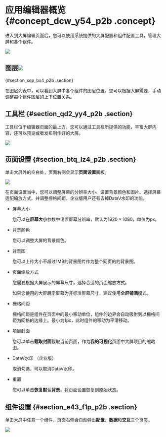 # 应用编辑器概览 {#concept_dcw_y54_p2b .concept}

进入到大屏编辑页面后，您可以使用系统提供的大屏配置和组件配置工具，管理大屏和各个组件。

![](http://static-aliyun-doc.oss-cn-hangzhou.aliyuncs.com/assets/img/16529/15595543037747_zh-CN.png)

## 图层![](http://static-aliyun-doc.oss-cn-hangzhou.aliyuncs.com/assets/img/16529/15595543037748_zh-CN.png)

 {#section_xqp_bx4_p2b .section}

在图层列表中，可以看到大屏中各个组件的图层位置，您可以根据大屏需要，手动调整每个组件图层的上下位置关系。

## 工具栏 {#section_qd2_yy4_p2b .section}

工具栏位于编辑器页面的最上方，您可以通过工具栏所提供的功能，丰富大屏内容，还可以预览或者发布制作好的大屏。

![](http://static-aliyun-doc.oss-cn-hangzhou.aliyuncs.com/assets/img/16529/15595543037749_zh-CN.png)

## 页面设置 {#section_btq_lz4_p2b .section}

单击大屏外的空白处，页面右侧会显示**页面设置**面板。

![](http://static-aliyun-doc.oss-cn-hangzhou.aliyuncs.com/assets/img/16529/15595543037750_zh-CN.png)

在页面设置当中，您可以调整屏幕的分辨率大小、设置背景颜色和图片、选择屏幕适配缩放方式、并调整栅格间距。企业版用户还有去掉DataV水印的功能。

-   屏幕大小

    您可以在**屏幕大小**参数中设置屏幕分辨率，默认为1920 × 1080，单位为px。

-   背景颜色

    您可以调整大屏的背景颜色。

-   背景图

    您可以上传大小不超过1MB的背景图片作为整个网页的的背景图。

-   页面缩放方式

    您需要根据大屏展示的屏幕尺寸，选择合适的页面缩放方式。

    如果您使用的大屏展示屏幕为非标准屏幕尺寸，建议使用**全屏铺满**模式。

-   栅格间距

    栅格间距是组件在页面中的最小移动单位，组件的边界会自动吸附到以栅格间距为网格的边缘上。最小为1px，此时组件的移动为平滑移动。

-   项目封面

    您可以单击**截取封面**截取当前页面，作为**我的可视化**页面中大屏项目的缩略图。

-   DataV水印 （企业版）

    取消勾选，可以取消DataV水印。

-   重置

    您可以单击**恢复默认背景**，将页面设置恢复到原始状态。


## 组件设置 {#section_e43_f1p_p2b .section}

单击大屏中任意一个组件，页面右侧会自动弹出**配置**、**数据**和**交互**三个页签。

![](http://static-aliyun-doc.oss-cn-hangzhou.aliyuncs.com/assets/img/16529/15595543047751_zh-CN.png)

